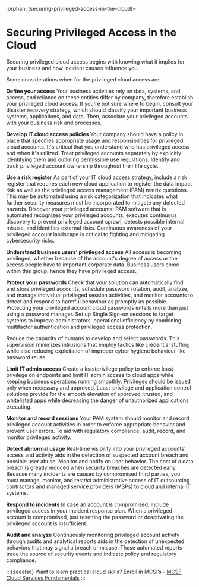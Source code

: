 :orphan:
(securing-privileged-access-in-the-cloud)=
# Securing Privileged Access in the Cloud
 
Securing privileged cloud access begins with knowing what it implies for your business and how incident causes influence you.

Some considerations when for the privileged cloud access are:

**Define your access** Your business activities rely on data, systems, and access, and reliance on these entities differ by company, therefore establish your privileged cloud access. If you're not sure where to begin, consult your disaster recovery strategy, which should classify your important business systems, applications, and data. Then, associate your privileged accounts with your business risk and processes.

**Develop IT cloud access policies** Your company should have a policy in place that specifies appropriate usage and responsibilities for privileged cloud accounts. It's critical that you understand who has privileged access and when it's utilized. Treat privileged accounts separately by explicitly identifying them and outlining permissible use regulations. Identify and track privileged account ownership throughout their life cycle.

**Use a risk register** As part of your IT cloud access strategy, include a risk register that requires each new cloud application to register the data impact risk as well as the privileged access management (PAM) matrix questions. This may be automated using a risk categorization that indicates what further security measures must be incorporated to mitigate any detected hazards.
Discover your privileged accounts: PAM software that is automated recognizes your privileged accounts, executes continuous discovery to prevent privileged account sprawl, detects possible internal misuse, and identifies external risks. Continuous awareness of your privileged account landscape is critical to fighting and mitigating cybersecurity risks.

**Understand business users’ privileged access** All access is becoming privileged, whether because of the account's degree of access or the access people have to important corporate data. Business users come within this group, hence they have privileged access.

**Protect your passwords** Check that your solution can automatically find and store privileged accounts, schedule password rotation, audit, analyze, and manage individual privileged session activities, and monitor accounts to detect and respond to harmful behaviour as promptly as possible. Protecting your privileged account cloud passwords entails more than just using a password manager. Set up Single Sign-on sessions to target systems to improve administrators' operational efficiency by combining multifactor authentication and privileged access protection.

Reduce the capacity of humans to develop and select passwords. This supervision minimizes intrusions that employ tactics like credential stuffing while also reducing exploitation of improper cyber hygiene behaviour like password reuse.

**Limit IT admin access** Create a least­privilege policy to enforce least­privilege on endpoints and limit IT admin access to cloud apps while keeping business operations running smoothly. Privileges should be issued only when necessary and approved. Least-privilege and application control solutions provide for the smooth elevation of approved, trusted, and whitelisted apps while decreasing the danger of unauthorized applications executing.

**Monitor and record sessions** Your PAM system should monitor and record privileged account activities in order to enforce appropriate behavior and prevent user errors. To aid with regulatory compliance, audit, record, and monitor privileged activity.

**Detect abnormal usage** Real-time visibility into your privileged accounts' access and activity aids in the detection of suspected account breach and possible user abuse. Monitor and notify on user behavior. The cost of a data breach is greatly reduced when security breaches are detected early. Because many incidents are caused by compromised third parties, you must manage, monitor, and restrict administrative access of IT outsourcing contractors and managed service providers (MSPs) to cloud and internal IT systems.

**Respond to incidents** In case an account is compromised, include privileged access in your incident response plan. When a privileged account is compromised, just resetting the password or deactivating the privileged account is insufficient.

**Audit and analyze** Continuously monitoring privileged account activity through audits and analytical reports aids in the detection of unexpected behaviors that may signal a breach or misuse. These automated reports trace the source of security events and indicate policy and regulatory compliance.

:::{seealso}
Want to learn practical cloud skills? Enroll in MCSI’s - [MCSF Cloud Services Fundamentals](https://www.mosse-institute.com/certifications/mcsf-cloud-services-fundamentals.html)
:::